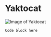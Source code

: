 # Yaktocat

![Image of Yaktocat](https://octodex.github.com/images/yaktocat.png)

```
Code block here
```
